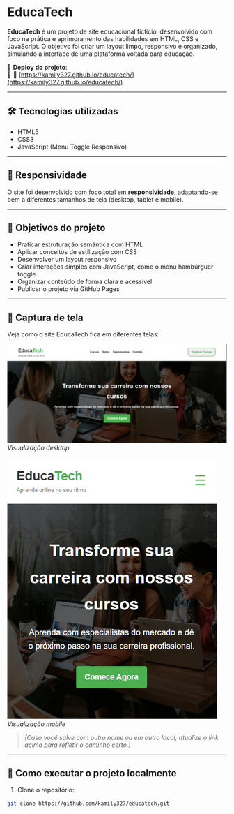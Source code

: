 # EducaTech

**EducaTech** é um projeto de site educacional fictício, desenvolvido com foco na prática e aprimoramento das habilidades em HTML, CSS e JavaScript. O objetivo foi criar um layout limpo, responsivo e organizado, simulando a interface de uma plataforma voltada para educação.

📍 **Deploy do projeto**:  
🔗 🔗 [https://kamily327.github.io/educatech/](https://kamily327.github.io/educatech/)


---

## 🛠 Tecnologias utilizadas

- HTML5  
- CSS3  
- JavaScript (Menu Toggle Responsivo)

---

## 📱 Responsividade

O site foi desenvolvido com foco total em **responsividade**, adaptando-se bem a diferentes tamanhos de tela (desktop, tablet e mobile).

---

## 🎯 Objetivos do projeto

- Praticar estruturação semântica com HTML  
- Aplicar conceitos de estilização com CSS  
- Desenvolver um layout responsivo  
- Criar interações simples com JavaScript, como o menu hambúrguer toggle  
- Organizar conteúdo de forma clara e acessível  
- Publicar o projeto via GitHub Pages

---

## 📸 Captura de tela

Veja como o site EducaTech fica em diferentes telas:

![Página inicial - desktop](assets/print01.png)  
*Visualização desktop*

![Página inicial - mobile](assets/print02.png)  
*Visualização mobile*


> *(Caso você salve com outro nome ou em outro local, atualize o link acima para refletir o caminho certo.)*

---

## 🚀 Como executar o projeto localmente


1. Clone o repositório:
```bash
git clone https://github.com/kamily327/educatech.git